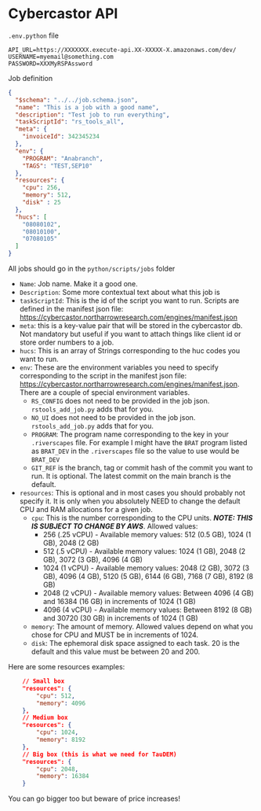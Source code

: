 # Cybercastor API

`.env.python` file

```
API_URL=https://XXXXXXX.execute-api.XX-XXXXX-X.amazonaws.com/dev/
USERNAME=myemail@something.com
PASSWORD=XXXMyRSPAssword
```

Job definition

```json
{
  "$schema": "../../job.schema.json",
  "name": "This is a job with a good name",
  "description": "Test job to run everything",
  "taskScriptId": "rs_tools_all",
  "meta": {
    "invoiceId": 342345234
  },
  "env": {
    "PROGRAM": "Anabranch",
    "TAGS": "TEST,SEP10"
  },
  "resources": {
    "cpu": 256,
    "memory": 512,
    "disk" : 25
  },
  "hucs": [
    "08080102",
    "08010100",
    "07080105"
  ]
}
```

All jobs should go in the `python/scripts/jobs` folder

* `Name`: Job name. Make it a good one. 
* `Description`: Some more contextual text about what this job is
* `taskScriptId`: This is the id of the script you want to run. Scripts are defined in the manifest json file: <https://cybercastor.northarrowresearch.com/engines/manifest.json>
* `meta`: this is a key-value pair that will be stored in the cybercastor db. Not mandatory but useful if you want to attach things like client id or store order numbers to a job.
* `hucs`: This is an array of Strings corresponding to the huc codes you want to run.
* `env`: These are the environment variables you need to specify corresponding to the script in the manifest json file: <https://cybercastor.northarrowresearch.com/engines/manifest.json>. There are a couple of special environment variables.
    * `RS_CONFIG` does not need to be provided in the job json. `rstools_add_job.py` adds that for you.
    * `NO_UI` does not need to be provided in the job json. `rstools_add_job.py` adds that for you.
    * `PROGRAM`: The program name corresponding to the key in your `.riverscapes` file. For example I might have the `BRAT` program listed as `BRAT_DEV` in the `.riverscapes` file so the value to use would be `BRAT_DEV`
    * `GIT_REF` is the branch, tag or commit hash of the commit you want to run. It is optional. The latest commit on the main branch is the default.
* `resources`: This is optional and in most cases you should probably not specify it. It is only when you absolutely NEED to change the default CPU and RAM allocations for a given job.
  * `cpu`: This is the number corresponding to the CPU units. ***NOTE: THIS IS SUBJECT TO CHANGE BY AWS***. Allowed values:
      * 256 (.25 vCPU) - Available memory values: 512 (0.5 GB), 1024 (1 GB), 2048 (2 GB)
      * 512 (.5 vCPU) - Available memory values: 1024 (1 GB), 2048 (2 GB), 3072 (3 GB), 4096 (4 GB)
      * 1024 (1 vCPU) - Available memory values: 2048 (2 GB), 3072 (3 GB), 4096 (4 GB), 5120 (5 GB), 6144 (6 GB), 7168 (7 GB), 8192 (8 GB)
      * 2048 (2 vCPU) - Available memory values: Between 4096 (4 GB) and 16384 (16 GB) in increments of 1024 (1 GB)
      * 4096 (4 vCPU) - Available memory values: Between 8192 (8 GB) and 30720 (30 GB) in increments of 1024 (1 GB)
  * `memory`: The amount of memory. Allowed values depend on what you chose for CPU and MUST be in increments of 1024.
  * `disk`: The ephemoral disk space assigned to each task. 20 is the default and this value must be between 20 and 200.


Here are some resources examples:

```json
    // Small box
    "resources": {
        "cpu": 512,
        "memory": 4096
    },
    // Medium box
    "resources": {
        "cpu": 1024,
        "memory": 8192
    },
    // Big box (this is what we need for TauDEM)
    "resources": {
        "cpu": 2048,
        "memory": 16384
    }
```

You can go bigger too but beware of price increases!